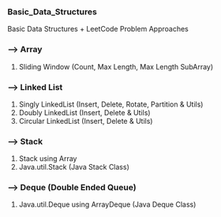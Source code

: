 ### Basic_Data_Structures
Basic Data Structures + LeetCode Problem Approaches

### --> Array
1. Sliding Window (Count, Max Length, Max Length SubArray)

### --> Linked List
1. Singly LinkedList (Insert, Delete, Rotate, Partition & Utils)
2. Doubly LinkedList (Insert, Delete & Utils)
3. Circular LinkedList (Insert, Delete & Utils)

### --> Stack
1. Stack using Array
2. Java.util.Stack (Java Stack Class) 

### --> Deque (Double Ended Queue)
1. Java.util.Deque using ArrayDeque (Java Deque Class)

